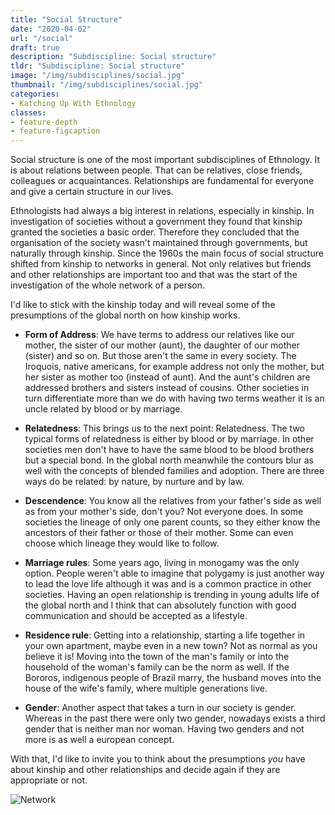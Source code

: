 ```yaml
---
title: "Social Structure"
date: "2020-04-02"
url: "/social"
draft: true
description: "Subdiscipline: Social structure"
tldr: "Subdiscipline: Social structure"
image: "/img/subdisciplines/social.jpg"
thumbnail: "/img/subdisciplines/social.jpg"
categories:
- Katching Up With Ethnology
classes: 
- feature-depth
- feature-figcaption
---
```

Social structure is one of the most important subdisciplines of Ethnology. It is about relations between people. That can be relatives, close friends, colleagues or acquaintances. Relationships are fundamental for everyone and give a certain structure in our lives. 

<!--more-->

Ethnologists had always a big interest in relations, especially in kinship. In investigation of societies without a government they found that kinship granted the societies a basic order. Therefore they concluded that the organisation of the society wasn't maintained through governments, but naturally through kinship. Since the 1960s the main focus of social structure shifted from kinship to networks in general. Not only relatives but friends and other relationships are important too and that was the start of the investigation of the whole network of a person.

I'd like to stick with the kinship today and will reveal some of the presumptions of the global north on how kinship works.

- **Form of Address**: 
We have terms to address our relatives like our mother, the sister of our mother (aunt), the daughter of our mother (sister) and so on. But those aren't the same in every society. The Iroquois, native americans, for example address not only the mother, but her sister as mother too (instead of aunt). And the aunt's children are addressed brothers and sisters instead of cousins. Other societies in turn differentiate more than we do with having two terms weather it is an uncle related by blood or by marriage.

- **Relatedness**:
This brings us to the next point: Relatedness. The two typical forms of relatedness is either by blood or by marriage. In other societies men don't have to have the same blood to be blood brothers but a special bond. In the global north meanwhile the contours blur as well with the concepts of blended families and adoption. There are three ways do be related: by nature, by nurture and by law.

- **Descendence**:
You know all the relatives from your father's side as well as from your mother's side, don't you? Not everyone does. In some societies the lineage of only one parent counts, so they either know the ancestors of their father or those of their mother. Some can even choose which lineage they would like to follow.

- **Marriage rules**:
Some years ago, living in monogamy was the only option. People weren't able to imagine that polygamy is just another way to lead the love life although it was and is a common practice in other societies. Having an open relationship is trending in young adults life of the global north and I think that can absolutely function with good communication and should be accepted as a lifestyle.

- **Residence rule**:
Getting into a relationship, starting a life together in your own apartment, maybe even in a new town? Not as normal as you believe it is! Moving into the town of the man's family or into the household of the woman's family can be the norm as well. If the Bororos, indigenous people of Brazil marry, the husband moves into the house of the wife's family, where multiple generations live. 

- **Gender**:
Another aspect that takes a turn in our society is gender. Whereas in the past there were only two gender, nowadays exists a third gender that is neither man nor woman. Having two genders and not more is as well a european concept.

With that, I'd like to invite you to think about the presumptions _you_ have about kinship and other relationships and decide again if they are appropriate or not.

![Network](/img/subdisciplines/network.png)



